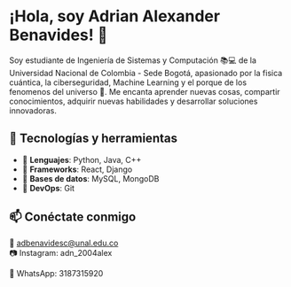 # ¡Hola, soy Adrian Alexander Benavides! 👋

Soy estudiante de Ingeniería de Sistemas y Computación 📚💻 de la Universidad Nacional de Colombia - Sede Bogotá, apasionado por la fisica cuántica, la ciberseguridad, Machine Learning y el porque de los fenomenos del universo 💫. Me encanta aprender nuevas cosas, compartir conocimientos, adquirir nuevas habilidades y desarrollar soluciones innovadoras.

## 🚀 Tecnologías y herramientas
- 🔹 **Lenguajes**: Python, Java, C++
- 🔹 **Frameworks**: React, Django
- 🔹 **Bases de datos**: MySQL, MongoDB
- 🔹 **DevOps**: Git

## 📫 Conéctate conmigo
📧 adbenavidesc@unal.edu.co   
📷 Instagram: adn_2004alex 

📱 WhatsApp: 3187315920
